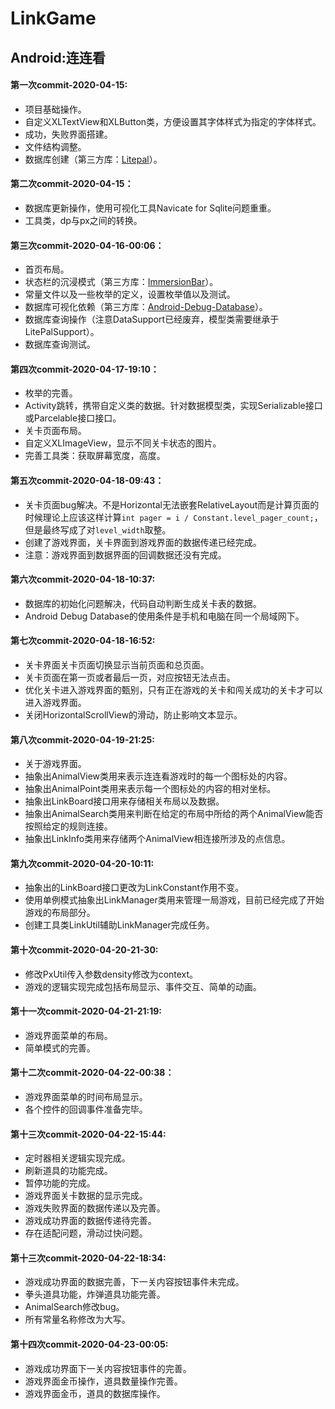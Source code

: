 # LinkGame
## Android:连连看

#### 第一次commit-2020-04-15:
- 项目基础操作。
- 自定义XLTextView和XLButton类，方便设置其字体样式为指定的字体样式。
- 成功，失败界面搭建。
- 文件结构调整。
- 数据库创建（第三方库：[Litepal](https://github.com/LitePalFramework/LitePal)）。

#### 第二次commit-2020-04-15：
- 数据库更新操作，使用可视化工具Navicate for Sqlite问题重重。
- 工具类，dp与px之间的转换。

#### 第三次commit-2020-04-16-00:06：
- 首页布局。
- 状态栏的沉浸模式（第三方库：[ImmersionBar](https://github.com/gyf-dev/ImmersionBar)）。
- 常量文件以及一些枚举的定义，设置枚举值以及测试。
- 数据库可视化依赖（第三方库：[Android-Debug-Database](https://github.com/amitshekhariitbhu/Android-Debug-Database)）。
- 数据库查询操作（注意DataSupport已经废弃，模型类需要继承于LitePalSupport）。
- 数据库查询测试。

#### 第四次commit-2020-04-17-19:10：
- 枚举的完善。
- Activity跳转，携带自定义类的数据。针对数据模型类，实现Serializable接口或Parcelable接口接口。
- 关卡页面布局。
- 自定义XLImageView，显示不同关卡状态的图片。
- 完善工具类：获取屏幕宽度，高度。

#### 第五次commit-2020-04-18-09:43：
- 关卡页面bug解决。不是Horizontal无法嵌套RelativeLayout而是计算页面的时候理论上应该这样计算`int pager = i / Constant.level_pager_count;`，但是最终写成了对`level_width`取整。
- 创建了游戏界面，关卡界面到游戏界面的数据传递已经完成。
- 注意：游戏界面到数据界面的回调数据还没有完成。

#### 第六次commit-2020-04-18-10:37:
- 数据库的初始化问题解决，代码自动判断生成关卡表的数据。
- Android Debug Database的使用条件是手机和电脑在同一个局域网下。

#### 第七次commit-2020-04-18-16:52:
- 关卡界面关卡页面切换显示当前页面和总页面。
- 关卡页面在第一页或者最后一页，对应按钮无法点击。
- 优化关卡进入游戏界面的甄别，只有正在游戏的关卡和闯关成功的关卡才可以进入游戏界面。
- 关闭HorizontalScrollView的滑动，防止影响文本显示。

#### 第八次commit-2020-04-19-21:25:
- 关于游戏界面。
- 抽象出AnimalView类用来表示连连看游戏时的每一个图标处的内容。
- 抽象出AnimalPoint类用来表示每一个图标处的内容的相对坐标。
- 抽象出LinkBoard接口用来存储相关布局以及数据。
- 抽象出AnimalSearch类用来判断在给定的布局中所给的两个AnimalView能否按照给定的规则连接。
- 抽象出LinkInfo类用来存储两个AnimalView相连接所涉及的点信息。

#### 第九次commit-2020-04-20-10:11:
- 抽象出的LinkBoard接口更改为LinkConstant作用不变。
- 使用单例模式抽象出LinkManager类用来管理一局游戏，目前已经完成了开始游戏的布局部分。
- 创建工具类LinkUtil辅助LinkManager完成任务。

#### 第十次commit-2020-04-20-21-30:
- 修改PxUtil传入参数density修改为context。
- 游戏的逻辑实现完成包括布局显示、事件交互、简单的动画。

#### 第十一次commit-2020-04-21-21:19:
- 游戏界面菜单的布局。
- 简单模式的完善。

#### 第十二次commit-2020-04-22-00:38：
- 游戏界面菜单的时间布局显示。
- 各个控件的回调事件准备完毕。

#### 第十三次commit-2020-04-22-15:44:
- 定时器相关逻辑实现完成。
- 刷新道具的功能完成。
- 暂停功能的完成。
- 游戏界面关卡数据的显示完成。
- 游戏失败界面的数据传递以及完善。
- 游戏成功界面的数据传递待完善。
- 存在适配问题，滑动过快问题。

#### 第十三次commit-2020-04-22-18:34:
- 游戏成功界面的数据完善，下一关内容按钮事件未完成。
- 拳头道具功能，炸弹道具功能完善。
- AnimalSearch修改bug。
- 所有常量名称修改为大写。

#### 第十四次commit-2020-04-23-00:05:
- 游戏成功界面下一关内容按钮事件的完善。
- 游戏界面金币操作，道具数量操作完善。
- 游戏界面金币，道具的数据库操作。
